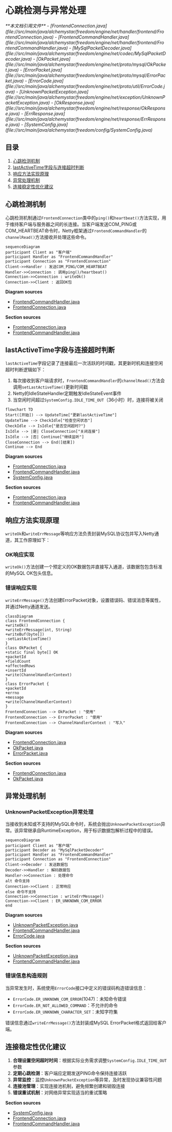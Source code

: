 # 心跳检测与异常处理

<cite>
**本文档引用文件**   
- [FrontendConnection.java](file://src/main/java/alchemystar/freedom/engine/net/handler/frontend/FrontendConnection.java)
- [FrontendCommandHandler.java](file://src/main/java/alchemystar/freedom/engine/net/handler/frontend/FrontendCommandHandler.java)
- [MySqlPacketDecoder.java](file://src/main/java/alchemystar/freedom/engine/net/codec/MySqlPacketDecoder.java)
- [OkPacket.java](file://src/main/java/alchemystar/freedom/engine/net/proto/mysql/OkPacket.java)
- [ErrorPacket.java](file://src/main/java/alchemystar/freedom/engine/net/proto/mysql/ErrorPacket.java)
- [ErrorCode.java](file://src/main/java/alchemystar/freedom/engine/net/proto/util/ErrorCode.java)
- [UnknownPacketException.java](file://src/main/java/alchemystar/freedom/engine/net/exception/UnknownPacketException.java)
- [OkResponse.java](file://src/main/java/alchemystar/freedom/engine/net/response/OkResponse.java)
- [ErrResponse.java](file://src/main/java/alchemystar/freedom/engine/net/response/ErrResponse.java)
- [SystemConfig.java](file://src/main/java/alchemystar/freedom/config/SystemConfig.java)
</cite>

## 目录
1. [心跳检测机制](#心跳检测机制)
2. [lastActiveTime字段与连接超时判断](#lastactivetime字段与连接超时判断)
3. [响应方法实现原理](#响应方法实现原理)
4. [异常处理机制](#异常处理机制)
5. [连接稳定性优化建议](#连接稳定性优化建议)

## 心跳检测机制

心跳检测机制通过`FrontendConnection`类中的`ping()`和`heartbeat()`方法实现，用于维持客户端与服务器之间的长连接。当客户端发送COM_PING或COM_HEARTBEAT命令时，Netty框架通过`FrontendCommandHandler`的`channelRead()`方法接收并处理这些命令。

```mermaid
sequenceDiagram
participant Client as "客户端"
participant Handler as "FrontendCommandHandler"
participant Connection as "FrontendConnection"
Client->>Handler : 发送COM_PING/COM_HEARTBEAT
Handler->>Connection : 调用ping()/heartbeat()
Connection->>Connection : writeOk()
Connection->>Client : 返回OK包
```

**Diagram sources**
- [FrontendCommandHandler.java](file://src/main/java/alchemystar/freedom/engine/net/handler/frontend/FrontendCommandHandler.java#L50-L60)
- [FrontendConnection.java](file://src/main/java/alchemystar/freedom/engine/net/handler/frontend/FrontendConnection.java#L100-L110)

**Section sources**
- [FrontendConnection.java](file://src/main/java/alchemystar/freedom/engine/net/handler/frontend/FrontendConnection.java#L100-L110)
- [FrontendCommandHandler.java](file://src/main/java/alchemystar/freedom/engine/net/handler/frontend/FrontendCommandHandler.java#L50-L60)

## lastActiveTime字段与连接超时判断

`lastActiveTime`字段记录了连接最后一次活跃的时间戳，其更新时机和连接空闲超时判断逻辑如下：

1. 每次接收到客户端请求时，`FrontendCommandHandler`的`channelRead()`方法会调用`setLastActiveTime()`更新时间戳
2. Netty的IdleStateHandler定期触发IdleStateEvent事件
3. 当空闲时间超过`SystemConfig.IDLE_TIME_OUT`（36小时）时，连接将被关闭

```mermaid
flowchart TD
Start([开始]) --> UpdateTime["更新lastActiveTime"]
UpdateTime --> CheckIdle["检查空闲状态"]
CheckIdle --> IsIdle{"是否空闲超时?"}
IsIdle --> |是| CloseConnection["关闭连接"]
IsIdle --> |否| Continue["继续监听"]
CloseConnection --> End([结束])
Continue --> End
```

**Diagram sources**
- [FrontendConnection.java](file://src/main/java/alchemystar/freedom/engine/net/handler/frontend/FrontendConnection.java#L300-L310)
- [FrontendCommandHandler.java](file://src/main/java/alchemystar/freedom/engine/net/handler/frontend/FrontendCommandHandler.java#L80-L90)
- [SystemConfig.java](file://src/main/java/alchemystar/freedom/config/SystemConfig.java#L30-L35)

**Section sources**
- [FrontendConnection.java](file://src/main/java/alchemystar/freedom/engine/net/handler/frontend/FrontendConnection.java#L300-L310)
- [FrontendCommandHandler.java](file://src/main/java/alchemystar/freedom/engine/net/handler/frontend/FrontendCommandHandler.java#L80-L90)

## 响应方法实现原理

`writeOk`和`writeErrMessage`等响应方法负责封装MySQL协议包并写入Netty通道，其工作原理如下：

### OK响应实现
`writeOk()`方法创建一个预定义的OK数据包并直接写入通道，该数据包包含标准的MySQL OK包头信息。

### 错误响应实现
`writeErrMessage()`方法创建ErrorPacket对象，设置错误码、错误消息等属性，并通过Netty通道发送。

```mermaid
classDiagram
class FrontendConnection {
+writeOk()
+writeErrMessage(int, String)
+writeBuf(byte[])
-setLastActiveTime()
}
class OkPacket {
+static final byte[] OK
+packetId
+fieldCount
+affectedRows
+insertId
+write(ChannelHandlerContext)
}
class ErrorPacket {
+packetId
+errno
+message
+write(ChannelHandlerContext)
}
FrontendConnection --> OkPacket : "使用"
FrontendConnection --> ErrorPacket : "使用"
FrontendConnection --> ChannelHandlerContext : "写入"
```

**Diagram sources**
- [FrontendConnection.java](file://src/main/java/alchemystar/freedom/engine/net/handler/frontend/FrontendConnection.java#L115-L140)
- [OkPacket.java](file://src/main/java/alchemystar/freedom/engine/net/proto/mysql/OkPacket.java#L10-L20)
- [ErrorPacket.java](file://src/main/java/alchemystar/freedom/engine/net/proto/mysql/ErrorPacket.java)

**Section sources**
- [FrontendConnection.java](file://src/main/java/alchemystar/freedom/engine/net/handler/frontend/FrontendConnection.java#L115-L140)
- [OkPacket.java](file://src/main/java/alchemystar/freedom/engine/net/proto/mysql/OkPacket.java#L10-L20)

## 异常处理机制

### UnknownPacketException异常处理
当接收到未知或不支持的MySQL命令时，系统会抛出`UnknownPacketException`异常。该异常继承自RuntimeException，用于标识数据包解析过程中的错误。

```mermaid
sequenceDiagram
participant Client as "客户端"
participant Decoder as "MySqlPacketDecoder"
participant Handler as "FrontendCommandHandler"
participant Connection as "FrontendConnection"
Client->>Decoder : 发送数据包
Decoder->>Handler : 解码数据包
Handler->>Connection : 处理命令
alt 命令支持
Connection->>Client : 正常响应
else 命令不支持
Connection->>Connection : writeErrMessage()
Connection->>Client : ER_UNKNOWN_COM_ERROR
end
```

**Diagram sources**
- [UnknownPacketException.java](file://src/main/java/alchemystar/freedom/engine/net/exception/UnknownPacketException.java)
- [FrontendCommandHandler.java](file://src/main/java/alchemystar/freedom/engine/net/handler/frontend/FrontendCommandHandler.java#L70-L75)
- [ErrorCode.java](file://src/main/java/alchemystar/freedom/engine/net/proto/util/ErrorCode.java#L1047)

**Section sources**
- [UnknownPacketException.java](file://src/main/java/alchemystar/freedom/engine/net/exception/UnknownPacketException.java)
- [FrontendCommandHandler.java](file://src/main/java/alchemystar/freedom/engine/net/handler/frontend/FrontendCommandHandler.java#L70-L75)

### 错误信息构造规则
当异常发生时，系统使用`ErrorCode`接口中定义的错误码构造错误信息：
- `ErrorCode.ER_UNKNOWN_COM_ERROR`(1047)：未知命令错误
- `ErrorCode.ER_NOT_ALLOWED_COMMAND`：不允许的命令
- `ErrorCode.ER_UNKNOWN_CHARACTER_SET`：未知字符集

错误信息通过`writeErrMessage()`方法封装成MySQL ErrorPacket格式返回给客户端。

## 连接稳定性优化建议

1. **合理设置空闲超时时间**：根据实际业务需求调整`SystemConfig.IDLE_TIME_OUT`参数
2. **定期心跳检测**：客户端应定期发送PING命令保持连接活跃
3. **异常监控**：监控`UnknownPacketException`等异常，及时发现协议兼容性问题
4. **连接池管理**：实现连接池机制，避免频繁创建和销毁连接
5. **错误重试机制**：对网络异常实现适当的重试策略

**Section sources**
- [SystemConfig.java](file://src/main/java/alchemystar/freedom/config/SystemConfig.java#L30-L35)
- [FrontendConnection.java](file://src/main/java/alchemystar/freedom/engine/net/handler/frontend/FrontendConnection.java)
- [FrontendCommandHandler.java](file://src/main/java/alchemystar/freedom/engine/net/handler/frontend/FrontendCommandHandler.java)